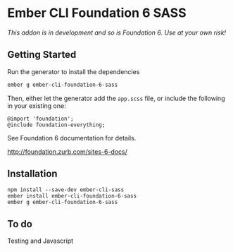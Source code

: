 # Ember CLI Foundation 6 SASS

_This addon is in development and so is Foundation 6. Use at your own risk!_

## Getting Started

Run the generator to install the dependencies

```bash
ember g ember-cli-foundation-6-sass
```

Then, either let the generator add the `app.scss` file, or include the following in your existing one:

```
@import 'foundation';
@include foundation-everything;
```

See Foundation 6 documentation for details.

http://foundation.zurb.com/sites-6-docs/

## Installation

```
npm install --save-dev ember-cli-sass
ember install ember-cli-foundation-6-sass
ember g ember-cli-foundation-6-sass
```

## To do

Testing and Javascript
